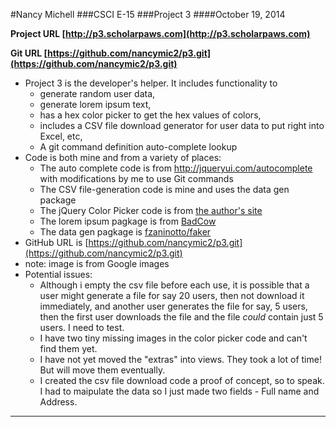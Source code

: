 
#Nancy Michell
###CSCI E-15
###Project 3
####October 19, 2014

**Project URL [http://p3.scholarpaws.com](http://p3.scholarpaws.com)**

**Git URL [https://github.com/nancymic2/p3.git](https://github.com/nancymic2/p3.git)**

+ Project 3 is the developer's helper. It includes functionality to 
	+ generate random user data, 
	+ generate lorem ipsum text, 
	+ has a hex color picker to get the hex values of colors, 
	+ includes a CSV file download generator for user data to put right into Excel, etc,
	+ A git command definition auto-complete lookup
+ Code is both mine and from a variety of places:
	+ The auto complete code is from <a href="http://jqueryui.com/autocomplete">http://jqueryui.com/autocomplete</a> with modifications by me to use Git commands
	+ The CSV file-generation code is mine and uses the data gen package
	+ The jQuery Color Picker code is from <a href="http://antproduction.free.fr/AntColorPicker/samples/basic-sample-antcolorpicker.html">the author's site</a>
	+  The lorem ipsum pagkage is from <a href="https://packagist.org/packages/badcow/lorem-ipsum">BadCow</a>
	+  The data gen pagkage is <a href="https://packagist.org/packages/fzaninotto/faker">fzaninotto/faker</a>
+ GitHub URL is [https://github.com/nancymic2/p3.git](https://github.com/nancymic2/p3.git)
+ note: image is from Google images
+ Potential issues:
	+ Although i empty the csv file before each use, it is possible that a user might generate a file for say 20 users, then not download it immediately, and another user generates the file for say, 5 users, then the first user downloads the file and the file *could* contain just 5 users. I need to test.
	+ I have two tiny missing images in the color picker code and can't find them yet.
	+ I have not yet moved the "extras" into views. They took a lot of time! But will move them eventually.
	+ I created the csv file download code a proof of concept, so to speak. I had to maipulate the data so I just made two fields - Full name and Address.



***

